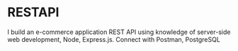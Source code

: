 # RESTAPI
I build an e-commerce application REST API using knowledge of server-side web development, Node, Express.js. Connect with Postman, PostgreSQL
